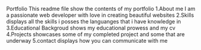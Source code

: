 Portfolio
This readme file show the contents of my portfolio
  1.About me
    I am a passionate web developer with love in creating beautiful websites
  2.Skills
    displays all the skills i posses the languanges that i have knowledge in
  3.Educational Backgroud
    shows my educational prowess and my cv
  4.Projects
    showcases some of my completed project and some that are underway
  5.contact
    displays how you can communicate with me
